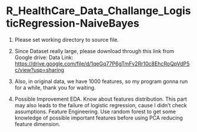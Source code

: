 # R_HealthCare_Data_Challange_LogisticRegression-NaiveBayes

1. Please set working directory to source file. 

2. Since Dataset really large, please download through this link from Google drive:
Data Link: https://drive.google.com/file/d/1qeGq77P6gTmFv2Rr10c8EhcRoQpVdP5c/view?usp=sharing

3. Also, in original data, we have 1000 features, so my program gonna run for a while, thank you for waiting.

4. Possible Improvement 
EDA. Know about features distribution. This part may also leads to the failure of logistic regression, cause I didn’t check assumptions. 
Feature Engineering. Use random forest to get some knowledge of possible important features before using PCA reducing feature dimension. 

